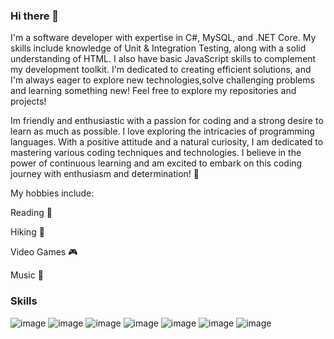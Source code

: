 ### Hi there 👋
I'm a software developer with expertise in C#, MySQL, and .NET Core. My skills include knowledge of Unit & Integration Testing, along with a solid understanding of HTML. I also have basic JavaScript skills to complement my development toolkit. I'm dedicated to creating efficient solutions, and I'm always eager to explore new technologies,solve challenging problems and learning something new!
Feel free to explore my repositories and projects!

Im friendly and enthusiastic with a passion for coding and a strong desire to learn as much as possible. I love exploring the intricacies of programming languages. With a positive attitude and a natural curiosity, I am dedicated to mastering various coding techniques and technologies. I believe in the power of continuous learning and am excited to embark on this coding journey with enthusiasm and determination! :tada:

My hobbies include:

Reading :closed_book:

Hiking :walking:

Video Games :video_game:

Music :musical_keyboard:
### Skills

![image](https://img.shields.io/badge/MySQL-005C84?style=for-the-badge&logo=mysql&logoColor=white)
![image](https://img.shields.io/badge/SQLite-07405E?style=for-the-badge&logo=sqlite&logoColor=white)
![image](https://img.shields.io/badge/TypeScript-007ACC?style=for-the-badge&logo=typescript&logoColor=white)
![image](https://img.shields.io/badge/Node%20js-339933?style=for-the-badge&logo=nodedotjs&logoColor=white)
![image](	https://img.shields.io/badge/.NET-512BD4?style=for-the-badge&logo=dotnet&logoColor=white)
![image](https://img.shields.io/badge/C%23-239120?style=for-the-badge&logo=c-sharp&logoColor=white)
![image](https://img.shields.io/badge/GIT-E44C30?style=for-the-badge&logo=git&logoColor=white)

<!--
**Eliza888/Eliza888** is a ✨ _special_ ✨ repository because its `README.md` (this file) appears on your GitHub profile.

